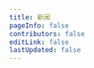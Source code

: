 ```yaml
---
title: 新闻
pageInfo: false
contributors: false
editLink: false
lastUpdated: false
---
```


<script setup lang="ts">
import SiteSection from "@SiteSection";
import {  usePageFrontmatter } from "@vuepress/client";
import type { ThemeHopePageFrontmatter } from "vuepress-theme-hope";
import { ref, onBeforeMount } from "vue";

const frontmatter = usePageFrontmatter<ThemeHopePageFrontmatter>();

</script>

<SiteSection :title="frontmatter.title"/>

<style scoped lang="scss">
.theme-hope-content {
  margin: 0;
  padding: 0;
  max-width: none;
  position: relative;
  z-index: 1;
  top: -161px;
  @media (min-width: 1440px) {
    background: #f9fbff;
  }
}
</style>
